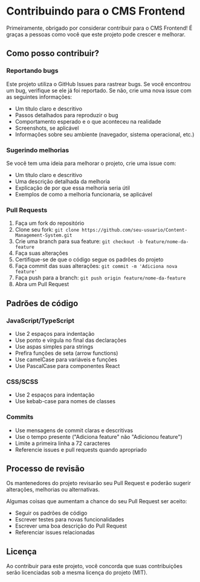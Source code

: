 # Contribuindo para o CMS Frontend

Primeiramente, obrigado por considerar contribuir para o CMS Frontend! É graças a pessoas como você que este projeto pode crescer e melhorar.

## Como posso contribuir?

### Reportando bugs

Este projeto utiliza o GitHub Issues para rastrear bugs. Se você encontrou um bug, verifique se ele já foi reportado. Se não, crie uma nova issue com as seguintes informações:

- Um título claro e descritivo
- Passos detalhados para reproduzir o bug
- Comportamento esperado e o que aconteceu na realidade
- Screenshots, se aplicável
- Informações sobre seu ambiente (navegador, sistema operacional, etc.)

### Sugerindo melhorias

Se você tem uma ideia para melhorar o projeto, crie uma issue com:

- Um título claro e descritivo
- Uma descrição detalhada da melhoria
- Explicação de por que essa melhoria seria útil
- Exemplos de como a melhoria funcionaria, se aplicável

### Pull Requests

1. Faça um fork do repositório
2. Clone seu fork: `git clone https://github.com/seu-usuario/Content-Management-System.git`
3. Crie uma branch para sua feature: `git checkout -b feature/nome-da-feature`
4. Faça suas alterações
5. Certifique-se de que o código segue os padrões do projeto
6. Faça commit das suas alterações: `git commit -m 'Adiciona nova feature'`
7. Faça push para a branch: `git push origin feature/nome-da-feature`
8. Abra um Pull Request

## Padrões de código

### JavaScript/TypeScript

- Use 2 espaços para indentação
- Use ponto e vírgula no final das declarações
- Use aspas simples para strings
- Prefira funções de seta (arrow functions)
- Use camelCase para variáveis e funções
- Use PascalCase para componentes React

### CSS/SCSS

- Use 2 espaços para indentação
- Use kebab-case para nomes de classes

### Commits

- Use mensagens de commit claras e descritivas
- Use o tempo presente ("Adiciona feature" não "Adicionou feature")
- Limite a primeira linha a 72 caracteres
- Referencie issues e pull requests quando apropriado

## Processo de revisão

Os mantenedores do projeto revisarão seu Pull Request e poderão sugerir alterações, melhorias ou alternativas.

Algumas coisas que aumentam a chance do seu Pull Request ser aceito:

- Seguir os padrões de código
- Escrever testes para novas funcionalidades
- Escrever uma boa descrição do Pull Request
- Referenciar issues relacionadas

## Licença

Ao contribuir para este projeto, você concorda que suas contribuições serão licenciadas sob a mesma licença do projeto (MIT).
